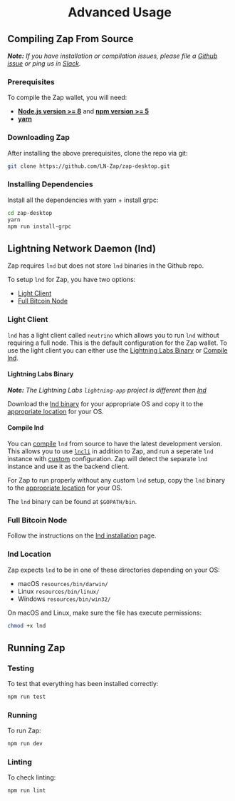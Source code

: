 <h1 align='center'>Advanced Usage</h1>

## Compiling Zap From Source

***Note:*** *If you have installation or compilation issues, please file a [Github issue](https://github.com/LN-Zap/zap-desktop/issues) or ping us in [Slack](https://join.slack.com/t/zaphq/shared_invite/enQtMjkyNTAxNDA3MjE2LWE3NGZjZGE5ZmI1NGQ5YTk3MGQzMTdmNDAwYjNhZTJkMWU0ZWZlNzA0MjJiNDBjMzcxYjcyMDMxNWY3OGNhYWQ).*

### Prerequisites

To compile the Zap wallet, you will need:

- **[Node.js version >= 8](https://nodejs.org)** and **[npm version >= 5](https://www.npmjs.com)**
- **[yarn](https://yarnpkg.com/lang/en/docs/install/)**

### Downloading Zap

After installing the above prerequisites, clone the repo via git:

```bash
git clone https://github.com/LN-Zap/zap-desktop.git
```

### Installing Dependencies

Install all the dependencies with yarn + install grpc:

```bash
cd zap-desktop
yarn
npm run install-grpc
```

## Lightning Network Daemon (lnd)

Zap requires `lnd` but does not store `lnd` binaries in the Github repo.

To setup `lnd` for Zap, you have two options:

- [Light Client](#Light-Client)
- [Full Bitcoin Node](#Full-Bitcoin-Node)

### Light Client

`lnd` has a light client called `neutrino` which allows you to run `lnd` without requiring a full node. This is the default configuration for the Zap wallet. To use the light client you can either use the [Lightning Labs Binary](#lightning-labs-binary) or [Compile lnd](#compile-lnd).

#### Lightning Labs Binary

***Note:*** *The Lightning Labs `lightning-app` project is different then [lnd](https://github.com/lightningnetwork/lnd)*

Download the [lnd binary](https://github.com/lightninglabs/lightning-app/tree/master/apps/desktop/bin) for your appropriate OS and copy it to the [appropriate location](#lnd-location) for your OS.

#### Compile lnd

You can [compile](https://github.com/lightningnetwork/lnd/blob/master/docs/INSTALL.md) `lnd` from source to have the latest development version. This allows you to use [`lncli`](http://dev.lightning.community/overview/#lnd-interfaces) in addition to Zap, and run a seperate `lnd` instance with [custom](http://dev.lightning.community/guides/installation/#lnd) configuration. Zap will detect the separate `lnd` instance and use it as the backend client.

For Zap to run properly without any custom `lnd` setup, copy the `lnd` binary to the [appropriate location](#lnd-location) for your OS.


The `lnd` binary can be found at `$GOPATH/bin`.

### Full Bitcoin Node

Follow the instructions on the [lnd installation](https://github.com/lightningnetwork/lnd/blob/master/docs/INSTALL.md) page.


### lnd Location

Zap expects `lnd` to be in one of these directories depending on your OS:

- macOS `resources/bin/darwin/`
- Linux `resources/bin/linux/`
- Windows `resources/bin/win32/`

On macOS and Linux, make sure the file has execute permissions: 

```bash
chmod +x lnd
```

## Running Zap

### Testing
To test that everything has been installed correctly:

```bash
npm run test
```

### Running

To run Zap:

```bash
npm run dev
```

### Linting
To check linting:

```bash
npm run lint
```
